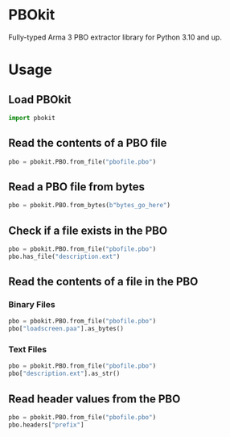 # PBOkit
Fully-typed Arma 3 PBO extractor library for Python 3.10 and up.
# Usage
## Load PBOkit
```python
import pbokit
```
## Read the contents of a PBO file
```python
pbo = pbokit.PBO.from_file("pbofile.pbo")
```
## Read a PBO file from bytes
```python
pbo = pbokit.PBO.from_bytes(b"bytes_go_here")
```
## Check if a file exists in the PBO
```python
pbo = pbokit.PBO.from_file("pbofile.pbo")
pbo.has_file("description.ext")
```
## Read the contents of a file in the PBO
### Binary Files
```python
pbo = pbokit.PBO.from_file("pbofile.pbo")
pbo["loadscreen.paa"].as_bytes()
```
### Text Files
```python
pbo = pbokit.PBO.from_file("pbofile.pbo")
pbo["description.ext"].as_str()
```
## Read header values from the PBO
```python
pbo = pbokit.PBO.from_file("pbofile.pbo")
pbo.headers["prefix"]
```
